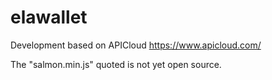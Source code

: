 # elawallet
Development based on APICloud https://www.apicloud.com/

The "salmon.min.js" quoted is not yet open source.
